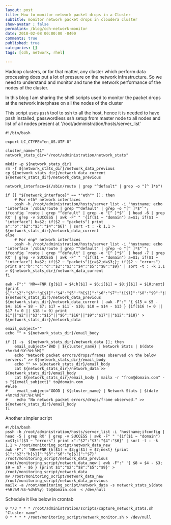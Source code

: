 ```yaml
---
layout: post
title: How to monitor network packet drops in a Cluster
subtitle: monitor network packet drops in cloudera cluster
show-avatar : false
permalink: /blog/cdh-network-monitor
date: 2018-02-08 00:00:00 -0400
comments: true
published: true
categories: []
tags: [cdh, network, rhel]

---
```


Hadoop clusters, or for that matter, any cluster which perform data processing does put a lot of pressure on the network infrastructure. So we need to understand and monitor and tune the network performance of the nodes of the cluster.

In this blog I am sharing the shell scripts used to monitor the packet drops at the network interphase on all the nodes of the cluster

This script uses `pssh` tool to ssh to all the host, hence it is needed to have pssh installed, passwordless ssh setup from master node to all nodes and list of all nodes present at '/root/administration/hosts/server_list'


    
```shell
#!/bin/bash

export LC_CTYPE="en_US.UTF-8"

cluster_name="$1"
network_stats_dir="/root/administration/network_stats"

mkdir -p ${network_stats_dir}
rm -f ${network_stats_dir}/network_data_previous
cp ${network_stats_dir}/network_data_current ${network_stats_dir}/network_data_previous

network_interface=$(/sbin/route | grep "^default" | grep -o "[^ ]*$")

if [[ "${network_interface}" == *"eth"* ]]; then
    # For eth* network interfaces
    pssh -h /root/administration/hosts/server_list -i 'hostname; echo "interface `/sbin/route | grep "^default" | grep -o "[^ ]*$"`"; ifconfig `route | grep "^default" | grep -o "[^ ]*$"` | head -6 | grep RX' | grep -v SUCCESS | awk -F" " '{if($1 ~ "domain") a=$1; if($1 ~ "interface") b=$2; if($2 ~ "packets") print a":"b":"$2":"$3":"$4":"$6}' | sort -t : -k 1,1 > ${network_stats_dir}/network_data_current
else
    # For enp* network interfaces
    pssh -h /root/administration/hosts/server_list -i 'hostname; echo "interface `/sbin/route | grep "^default" | grep -o "[^ ]*$"`"; ifconfig `route | grep "^default" | grep -o "[^ ]*$"` | head -7 | grep RX' | grep -v SUCCESS | awk -F" " '{if($1 ~ "domain") a=$1; if($1 ~ "interface") b=$2; if($2 ~ "packets"){c=$2;d=$3;}; if($2 ~ "errors") print a":"b":"c":"d":"$2":"$3":"$4":"$5":"$8":"$9}' | sort -t : -k 1,1 > ${network_stats_dir}/network_data_current
fi

awk -F":" 'NR==FNR {g[$1] = $4;h[$1] = $6;i[$1] = $8;j[$1] = $10;next} {print $1":"$2":"$3":"g[$1]":"$4":"$5":"h[$1]":"$6":"$7":"i[$1]":"$8":"$9":"j[$1]":"$10}' ${network_stats_dir}/network_data_previous ${network_stats_dir}/network_data_current | awk -F":" '{ $15 = $5 - $4; $16 = $8 - $7; $17 = $11 - $10; $18 = $14 - $13 } {if($16 != 0 || $17 != 0 || $18 != 0) print $1"||"$2"||"$3":"$15"||"$6":"$16"||"$9":"$17"||"$12":"$18}' > ${network_stats_dir}/network_data

email_subject=""
echo "" > ${network_stats_dir}/email_body

if [[ -s  ${network_stats_dir}/network_data ]]; then
    email_subject="BAD | ${cluster_name} | Network Stats | $(date +%m:%d:%Y:%H:%M)"
    echo "Network packet errors/drops/frames observed on the below servers:" >> ${network_stats_dir}/email_body
    echo "" >> ${network_stats_dir}/email_body
    cat ${network_stats_dir}/network_data >> ${network_stats_dir}/email_body
    cat ${network_stats_dir}/email_body | mailx -r "from@domain.com" -s "${email_subject}" to@domain.com
#else
#    email_subject="GOOD | ${cluster_name} | Network Stats | $(date +%m:%d:%Y:%H:%M)"
#    echo "No network packet errors/drops/frame observed." >> ${network_stats_dir}/email_body
fi
```



Another simpler script

```shell
#!/bin/bash
pssh -h /root/administration/hosts/server_list -i 'hostname;ifconfig | head -5 | grep RX' | grep -v SUCCESS | awk -F" " '{if($1 ~ "domain") x=$1;if($3 ~ "errors") print x":"$2":"$3":"$4":"$6}' | sort -t : -k 1,1 > /root/monitoring_script/network_data_new
awk -F":" 'NR==FNR {h[$1] = $3;g[$1] = $7;next} {print $1":"$2":"h[$1]":"$3":"$6":"g[$1]":"$7}' /root/monitoring_script/network_data_previous /root/monitoring_script/network_data_new | awk -F":" '{ $8 = $4 - $3; $9 = $7 - $6 } {print $1":"$2":"$8":"$5":"$9}' > /root/monitoring_script/network_data
mv /root/monitoring_script/network_data_new /root/monitoring_script/network_data_previous
mailx -a /root/monitoring_script/network_data -s network_stats_$(date +%H:%M:%S-%d%h%y) to@domain.com  < /dev/null
```

Schedule it like below in crontab

```
0 */3 * * * /root/administration/scripts/capture_network_stats.sh "Cluster name"
0 * * * * /root/monitoring_script/network_monitor.sh > /dev/null
```
